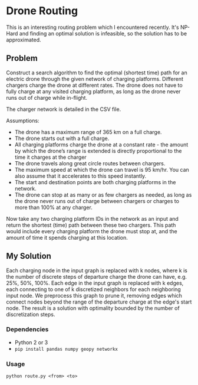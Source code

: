 # Drone Routing

This is an interesting routing problem which I encountered recently.
It's NP-Hard and finding an optimal solution is infeasible, so the solution
has to be approximated.

## Problem

Construct a search algorithm to find the optimal (shortest time) path for an electric drone through the given network of charging platforms. Different chargers charge the drone at different rates. The drone does not have to fully charge at any visited charging platform, as long as the drone never runs out of charge while in-flight.

The charger network is detailed in the CSV file.

Assumptions:

- The drone has a maximum range of 365 km on a full charge.
- The drone starts out with a full charge.
- All charging platforms charge the drone at a constant rate - the amount by which the drone’s range is
extended is directly proportional to the time it charges at the charger
- The drone travels along great circle routes between chargers.
- The maximum speed at which the drone can travel is 95 km/hr. You can also assume that it accelerates
to this speed instantly.
- The start and destination points are both charging platforms in the network.
- The drone can stop at as many or as few chargers as needed, as long as the drone never runs out of
charge between chargers or charges to more than 100% at any charger.

Now take any two charging platform IDs in the network as an input and return the shortest (time) path between these two chargers. This path would include every charging platform the drone must stop at, and the amount of time it spends charging at this location.

## My Solution

Each charging node in the input graph is replaced with k nodes, where k is
the number of discrete steps of departure charge the drone can have, e.g. 25%, 50%, 100%.
Each edge in the input graph is replaced with k edges, each connecting to one of k discretized
neighbors for each neighboring input node. We preprocess this graph to  prune it, removing
edges which connect nodes beyond the range of the departure charge at the edge's start
node. The result is a solution with optimality bounded by the number of discretization steps.

### Dependencies

- Python 2 or 3
- `pip install pandas numpy geopy networkx`

### Usage

```shell
python route.py <from> <to>
```
